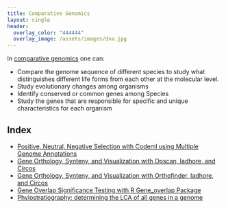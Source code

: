 ```yaml
---
title: Comparative Genomics
layout: single
header:
  overlay_color: "444444"
  overlay_image: /assets/images/dna.jpg
---
```


In [comparative genomics](https://www.nature.com/scitable/knowledge/library/comparative-genomics-13239404) one can:

* Compare the genome sequence of different species to study what distinguishes different life forms from each other at the molecular level.    
* Study evolutionary changes among organisms
* Identify conserved or common genes among Species
* Study the genes that are responsible for specific and unique characteristics for each organism

## Index
* [Positive, Neutral, Negative Selection with Codeml using Multiple Genome Annotations](Finding_Positive_Selection_With_Codeml.md)
* [Gene Orthology, Synteny, and Visualization with Opscan, Iadhore, and Circos](Gene_Orthology_And_Synteny.md)
* [Gene Orthology, Synteny, and Visualization with Orthofinder, Iadhore, and Circos](OrthofinderSynteny.md)
* [Gene Overlap Significance Testing with R Gene_overlap Package](Gene_Category_Overlap_Fishers_exact_testing.md)
* [Phylostratiography: determining the LCA of all genes in a genome](phylostratr.md)

